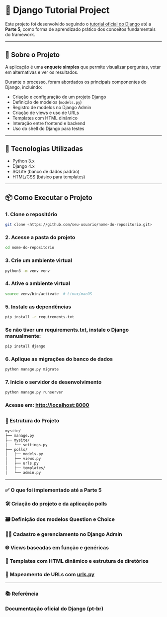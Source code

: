 # 📘 Django Tutorial Project

Este projeto foi desenvolvido seguindo o [tutorial oficial do Django](https://docs.djangoproject.com/pt-br/4.2/intro/tutorial01/) até a **Parte 5**, como forma de aprendizado prático dos conceitos fundamentais do framework.

---

## 🚀 Sobre o Projeto

A aplicação é uma **enquete simples** que permite visualizar perguntas, votar em alternativas e ver os resultados.

Durante o processo, foram abordados os principais componentes do Django, incluindo:

- Criação e configuração de um projeto Django
- Definição de modelos (`models.py`)
- Registro de modelos no Django Admin
- Criação de views e uso de URLs
- Templates com HTML dinâmico
- Interação entre frontend e backend
- Uso do shell do Django para testes

---

## 🧰 Tecnologias Utilizadas

- Python 3.x
- Django 4.x
- SQLite (banco de dados padrão)
- HTML/CSS (básico para templates)

---

## 📦 Como Executar o Projeto

### 1. Clone o repositório

```bash
git clone <https://github.com/seu-usuario/nome-do-repositorio.git>

```

### 2. Acesse a pasta do projeto

```bash
cd nome-do-repositorio

```

### 3. Crie um ambiente virtual

```bash
python3 -m venv venv

```

### 4. Ative o ambiente virtual

```bash
source venv/bin/activate  # Linux/macOS

```

### 5. Instale as dependências

```bash
pip install -r requirements.txt

```

### Se não tiver um requirements.txt, instale o Django manualmente:

```bash
pip install django

```

### 6. Aplique as migrações do banco de dados

```bash
python manage.py migrate

```

### 7. Inicie o servidor de desenvolvimento

```bash
python manage.py runserver

```

### Acesse em: [http://localhost:8000](http://localhost:8000/)

## 

### 📂 Estrutura do Projeto

```bash
mysite/
├── manage.py
├── mysite/
│   └── settings.py
├── polls/
│   ├── models.py
│   ├── views.py
│   ├── urls.py
│   ├── templates/
│   └── admin.py

```

---

### ✅ O que foi implementado até a Parte 5

### 🛠️ Criação do projeto e da aplicação polls

### 🗃️ Definição dos modelos Question e Choice

### 🧑‍💼 Cadastro e gerenciamento no Django Admin

### 🌐 Views baseadas em função e genéricas

### 🧩 Templates com HTML dinâmico e estrutura de diretórios

### 🔗 Mapeamento de URLs com [urls.py](http://urls.py/)

---

### 📚 Referência

### Documentação oficial do Django (pt-br)
